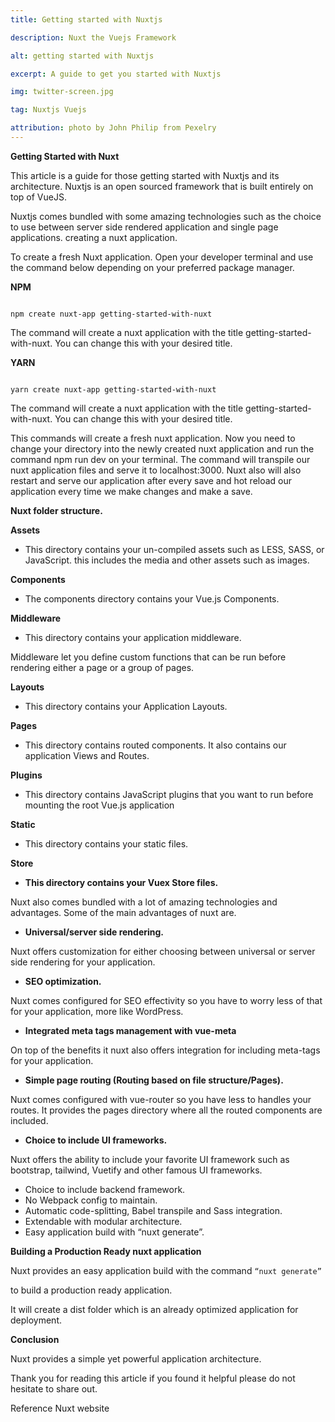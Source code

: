 ```yaml
---
title: Getting started with Nuxtjs

description: Nuxt the Vuejs Framework

alt: getting started with Nuxtjs

excerpt: A guide to get you started with Nuxtjs

img: twitter-screen.jpg

tag: Nuxtjs Vuejs

attribution: photo by John Philip from Pexelry
---
```


**Getting Started with Nuxt**

This article is a guide for those getting started with Nuxtjs and its architecture.
Nuxtjs is an open sourced framework that is built entirely on top of VueJS.

Nuxtjs comes bundled with some amazing technologies such as the choice to use between server side rendered application and single page applications.
creating a nuxt application.

To create a fresh Nuxt application. Open your developer terminal and use the command below depending on your preferred package manager.

**NPM**

```

npm create nuxt-app getting-started-with-nuxt
```

The command will create a nuxt application with the title getting-started-with-nuxt. You can change this with your desired title.

**YARN**

```

yarn create nuxt-app getting-started-with-nuxt
```

The command will create a nuxt application with the title getting-started-with-nuxt. You can change this with your desired title.

This commands will create a fresh nuxt application. Now you need to change your directory into the newly created nuxt application and run the command npm run dev on your terminal.
The command will transpile our nuxt application files and serve it to localhost:3000.
Nuxt also will also restart and serve our application after every save and hot reload our application every time we make changes and make a save.

**Nuxt folder structure.**

**Assets**

- This directory contains your un-compiled assets such as LESS, SASS, or JavaScript. this includes the media and other assets such as images.

**Components**

- The components directory contains your Vue.js Components.

**Middleware**

- This directory contains your application middleware.

Middleware let you define custom functions that can be run before rendering either a page or a group of pages.

**Layouts**

- This directory contains your Application Layouts.

**Pages**

- This directory contains routed components. It also contains our application Views and Routes.

**Plugins**

- This directory contains JavaScript plugins that you want to run before mounting the root Vue.js application

**Static**

- This directory contains your static files.

**Store**

- **This directory contains your Vuex Store files.**

Nuxt also comes bundled with a lot of amazing technologies and advantages. Some of the main advantages of nuxt are.

- **Universal/server side rendering.**

Nuxt offers customization for either choosing between universal or server side rendering for your application.

- **SEO optimization.**

Nuxt comes configured for SEO effectivity so you have to worry less of that for your application, more like WordPress.

- **Integrated meta tags management with vue-meta**

On top of the benefits it nuxt also offers integration for including meta-tags for your application.

- **Simple page routing (Routing based on file structure/Pages).**

Nuxt comes configured with vue-router so you have less to handles your routes. It provides the pages directory where all the routed components are included.

- **Choice to include UI frameworks.**

Nuxt offers the ability to include your favorite UI framework such as bootstrap, tailwind, Vuetify and other famous UI frameworks.

- Choice to include backend framework.
- No Webpack config to maintain.
- Automatic code-splitting, Babel transpile and Sass integration.
- Extendable with modular architecture.
- Easy application build with “nuxt generate”.

**Building a Production Ready nuxt application**

Nuxt provides an easy application build with the command
`“nuxt generate”`

to build a production ready application.

It will create a dist folder which is an already optimized application for deployment.

**Conclusion**

Nuxt provides a simple yet powerful application architecture.

Thank you for reading this article if you found it helpful please do not hesitate to share out.

Reference
Nuxt website
